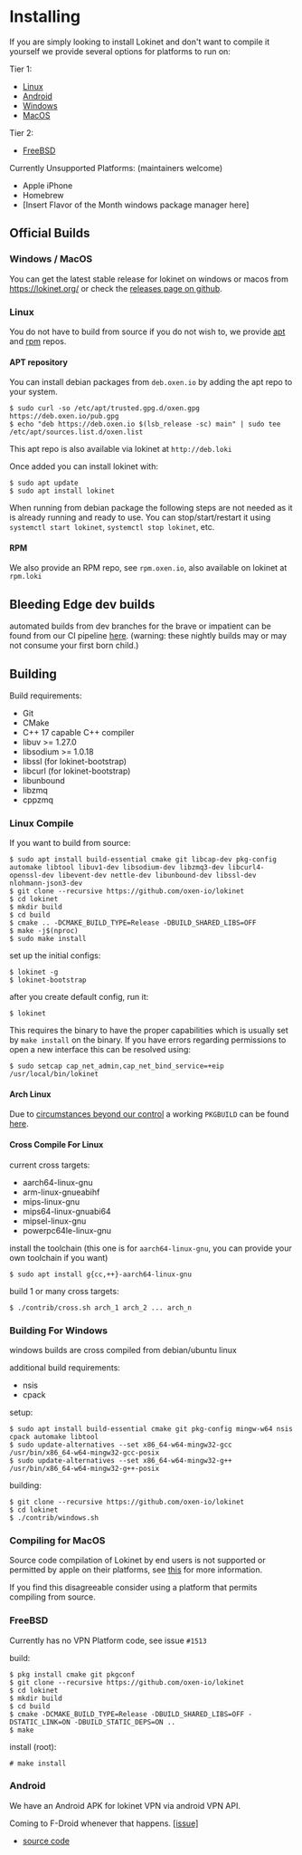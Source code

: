 # Installing

If you are simply looking to install Lokinet and don't want to compile it yourself we provide several options for platforms to run on:

Tier 1:

* [Linux](#linux-install)
* [Android](#apk-install)
* [Windows](#windows-install)
* [MacOS](#macos-install)

Tier 2:

* [FreeBSD](#freebsd-install)

Currently Unsupported Platforms: (maintainers welcome)

* Apple iPhone 
* Homebrew
* \[Insert Flavor of the Month windows package manager here\]


## Official Builds

### Windows / MacOS <span id="windows-install" />  <span id="macos-install" />

You can get the latest stable release for lokinet on windows or macos from https://lokinet.org/ or check the [releases page on github](https://github.com/oxen-io/lokinet/releases).

### Linux <span id="linux-install" />

You do not have to build from source if you do not wish to, we provide [apt](#deb-install) and [rpm](#rpm-install) repos.

#### APT repository <span id="deb-install" />

You can install debian packages from `deb.oxen.io` by adding the apt repo to your system.

    $ sudo curl -so /etc/apt/trusted.gpg.d/oxen.gpg https://deb.oxen.io/pub.gpg
    $ echo "deb https://deb.oxen.io $(lsb_release -sc) main" | sudo tee /etc/apt/sources.list.d/oxen.list
    
This apt repo is also available via lokinet at `http://deb.loki`

Once added you can install lokinet with:

    $ sudo apt update
    $ sudo apt install lokinet

When running from debian package the following steps are not needed as it is already running and ready to use. You can stop/start/restart it using `systemctl start lokinet`, `systemctl stop lokinet`, etc.

#### RPM <span id="rpm-install" />

We also provide an RPM repo, see `rpm.oxen.io`, also available on lokinet at `rpm.loki`
    
## Bleeding Edge dev builds <span id="ci-builds" />

automated builds from dev branches for the brave or impatient can be found from our CI pipeline [here](https://oxen.rocks/oxen-io/lokinet/). (warning: these nightly builds may or may not consume your first born child.)

## Building

Build requirements:

* Git
* CMake
* C++ 17 capable C++ compiler
* libuv >= 1.27.0
* libsodium >= 1.0.18
* libssl (for lokinet-bootstrap)
* libcurl (for lokinet-bootstrap)
* libunbound
* libzmq
* cppzmq

### Linux Compile

If you want to build from source: <span id="linux-compile" />

    $ sudo apt install build-essential cmake git libcap-dev pkg-config automake libtool libuv1-dev libsodium-dev libzmq3-dev libcurl4-openssl-dev libevent-dev nettle-dev libunbound-dev libssl-dev nlohmann-json3-dev
    $ git clone --recursive https://github.com/oxen-io/lokinet
    $ cd lokinet
    $ mkdir build
    $ cd build
    $ cmake .. -DCMAKE_BUILD_TYPE=Release -DBUILD_SHARED_LIBS=OFF
    $ make -j$(nproc)
    $ sudo make install

set up the initial configs:

    $ lokinet -g
    $ lokinet-bootstrap

after you create default config, run it:

    $ lokinet

This requires the binary to have the proper capabilities which is usually set by `make install` on the binary. If you have errors regarding permissions to open a new interface this can be resolved using:

    $ sudo setcap cap_net_admin,cap_net_bind_service=+eip /usr/local/bin/lokinet


#### Arch Linux <span id="mom-cancel-my-meetings-arch-linux-broke-again" />

Due to [circumstances beyond our control](https://github.com/oxen-io/lokinet/discussions/1823) a working `PKGBUILD` can be found [here](https://raw.githubusercontent.com/oxen-io/lokinet/makepkg/contrib/archlinux/PKGBUILD).

#### Cross Compile For Linux <span id="linux-cross" />

current cross targets:

* aarch64-linux-gnu
* arm-linux-gnueabihf
* mips-linux-gnu
* mips64-linux-gnuabi64
* mipsel-linux-gnu
* powerpc64le-linux-gnu

install the toolchain (this one is for `aarch64-linux-gnu`, you can provide your own toolchain if you want)

    $ sudo apt install g{cc,++}-aarch64-linux-gnu

build 1 or many cross targets:

    $ ./contrib/cross.sh arch_1 arch_2 ... arch_n

### Building For Windows <span id="win32-cross" />

windows builds are cross compiled from debian/ubuntu linux

additional build requirements:

* nsis
* cpack

setup:

    $ sudo apt install build-essential cmake git pkg-config mingw-w64 nsis cpack automake libtool
    $ sudo update-alternatives --set x86_64-w64-mingw32-gcc /usr/bin/x86_64-w64-mingw32-gcc-posix
    $ sudo update-alternatives --set x86_64-w64-mingw32-g++ /usr/bin/x86_64-w64-mingw32-g++-posix

building:

    $ git clone --recursive https://github.com/oxen-io/lokinet
    $ cd lokinet
    $ ./contrib/windows.sh
    
### Compiling for MacOS <span id="mac-compile" />

Source code compilation of Lokinet by end users is not supported or permitted by apple on their platforms, see [this](../contrib/macos/README.txt) for more information.

If you find this disagreeable consider using a platform that permits compiling from source.

### FreeBSD <span id="freebsd-install" />

Currently has no VPN Platform code, see issue `#1513`

build:

    $ pkg install cmake git pkgconf
    $ git clone --recursive https://github.com/oxen-io/lokinet
    $ cd lokinet
    $ mkdir build
    $ cd build
    $ cmake -DCMAKE_BUILD_TYPE=Release -DBUILD_SHARED_LIBS=OFF -DSTATIC_LINK=ON -DBUILD_STATIC_DEPS=ON ..
    $ make

install (root):

    # make install
    
### Android <span id="apk-install" />

We have an Android APK for lokinet VPN via android VPN API. 

Coming to F-Droid whenever that happens. [[issue]](https://github.com/oxen-io/lokinet-flutter-app/issues/8)

* [source code](https://github.com/oxen-io/lokinet-flutter-app)
